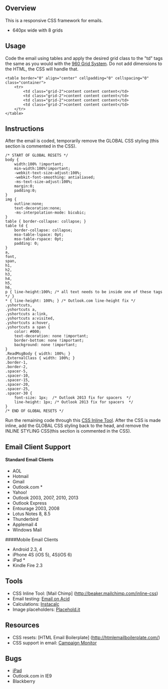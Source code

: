 ## Overview 
This is a responsive CSS framework for emails. 

* 640px wide with 8 grids


## Usage 
Code the email using tables and apply the desired grid class to the "td" tags the same as you would with the [960 Grid System](http://960.gs/). Do not add dimensions to the HTML, the CSS will handle that.

	<table border="0" align="center" cellpadding="0" cellspacing="0" class="container">
        <tr>
            <td class="grid-2">content content content</td>
            <td class="grid-2">content content content</td>
            <td class="grid-2">content content content</td>
            <td class="grid-2">content content content</td>
        </tr>
	</table>

## Instructions 

After the email is coded, temporarily remove the GLOBAL CSS styling (this section is commented in the CSS). 

    /* START OF GLOBAL RESETS */ 
    body {
        width:100% !important;
        min-width:100%!important;
        -webkit-text-size-adjust:100%;
        -webkit-font-smoothing: antialiased;
        -ms-text-size-adjust:100%;
        margin:0;
        padding:0;
    }
    img {
        outline:none;
        text-decoration:none;
        -ms-interpolation-mode: bicubic;
    }
    table { border-collapse: collapse; }
    table td {
        border-collapse: collapse;
        mso-table-lspace: 0pt;
        mso-table-rspace: 0pt;
        padding: 0;
    }
    a,
    font,
    span,
    h1,
    h2,
    h3,
    h4,
    h5,
    h6,
    p { line-height:100%; /* all text needs to be inside one of these tags */ }
    * { line-height: 100%; } /* Outlook.com line-height fix */
    .yshortcuts,
    .yshortcuts a,
    .yshortcuts a:link,
    .yshortcuts a:visited,
    .yshortcuts a:hover,
    .yshortcuts a span {
        color: #000;
        text-decoration: none !important;
        border-bottom: none !important;
        background: none !important;
    }
    .ReadMsgBody { width: 100%; }
    .ExternalClass { width: 100%; }
    .border-1,
    .border-2,
    .spacer-5,
    .spacer-10,
    .spacer-15,
    .spacer-20,
    .spacer-25,
    .spacer-30 {
        font-size: 1px;  /* Outlook 2013 fix for spacers  */
        line-height: 1px; /* Outlook 2013 fix for spacers  */
    }
    /* END OF GLOBAL RESETS */

Run the remaining code through this [CSS Inline Tool](http://beaker.mailchimp.com/inline-css). After the CSS is made inline, add the GLOBAL CSS styling back to the head, and remove the INLINE STYLING CSS(this section is commented in the CSS).

## Email Client Support 	

#### Standard Email Clients
* AOL
* Hotmail
* Gmail
* Outlook.com *
* Yahoo!
* Outlook 2003, 2007, 2010, 2013
* Outlook Express
* Entourage 2003, 2008
* Lotus Notes 8, 8.5
* Thunderbird
* Applemail 4
* Windows Mail

####Mobile Email Clients
* Android 2.3, 4
* iPhone 4S (iOS 5), 4S(iOS 6)
* iPad *
* Kindle Fire 2.3

## Tools 

* CSS Inline Tool: [Mail Chimp] (http://beaker.mailchimp.com/inline-css)
* Email testing: [Email on Acid](http://www.emailonacid.com/)
* Calculations: [Instacalc](http://instacalc.com/9710)
* Image placeholders: [Placehold.it](http://placehold.it)


## Resources 

* CSS resets: [HTML Email Boilerplate] (http://htmlemailboilerplate.com/)
* CSS support in email: [Campaign Monitor](http://www.campaignmonitor.com/css/)

## Bugs 

* [iPad](http://www.campaignmonitor.com/blog/post/3585/iphone-fail-the-trouble-with-table-borders-and-html-email)
* Outlook.com in IE9
* Blackberry
